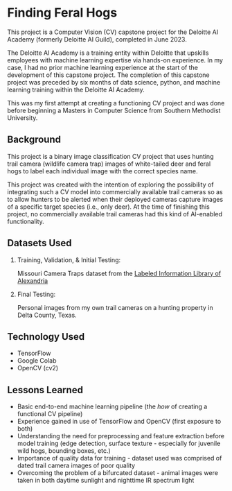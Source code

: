 # Finding Feral Hogs
This project is a Computer Vision (CV) capstone project for the Deloitte AI Academy (formerly Deloitte AI Guild), completed in June 2023.

The Deloitte AI Academy is a training entity within Deloitte that upskills employees with machine learning expertise via hands-on experience. In my case, I had no prior machine learning experience at the start of the development of this capstone project. The completion of this capstone project was preceded by six months of data science, python, and machine learning training within the Deloitte AI Academy.

This was my first attempt at creating a functioning CV project and was done before beginning a Masters in Computer Science from Southern Methodist University.

## Background
This project is a binary image classification CV project that uses hunting trail camera (wildlife camera trap) images of white-tailed deer and feral hogs to label each individual image with the correct species name.

This project was created with the intention of exploring the possibility of integrating such a CV model into commercially available trail cameras so as to allow hunters to be alerted when their deployed cameras capture images of a specific target species (i.e., only deer). At the time of finishing this project, no commercially available trail cameras had this kind of AI-enabled functionality.

## Datasets Used
1. Training, Validation, & Initial Testing:

   Missouri Camera Traps dataset from the [Labeled Information Library of Alexandria](https://lila.science/datasets/missouricameratraps)

2. Final Testing:

   Personal images from my own trail cameras on a hunting property in Delta County, Texas.

## Technology Used
- TensorFlow
- Google Colab
- OpenCV (cv2)

## Lessons Learned
- Basic end-to-end machine learning pipeline (the _how_ of creating a functional CV pipeline)
- Experience gained in use of TensorFlow and OpenCV (first exposure to both)
- Understanding the need for preprocessing and feature extraction before model training (edge detection, surface texture - especially for juvenile wild hogs, bounding boxes, etc.)
- Importance of quality data for training - dataset used was comprised of dated trail camera images of poor quality
- Overcoming the problem of a bifurcated dataset - animal images were taken in both daytime sunlight and nighttime IR spectrum light
